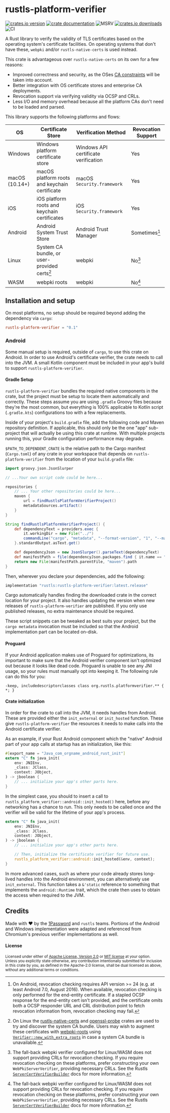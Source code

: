# rustls-platform-verifier

[![crates.io version](https://img.shields.io/crates/v/rustls-platform-verifier.svg)](https://crates.io/crates/rustls-platform-verifier)
[![crate documentation](https://docs.rs/rustls-platform-verifier/badge.svg)](https://docs.rs/rustls-platform-verifier)
![MSRV](https://img.shields.io/badge/rustc-1.64+-blue.svg)
[![crates.io downloads](https://img.shields.io/crates/d/rustls-platform-verifier.svg)](https://crates.io/crates/rustls-platform-verifier)
![CI](https://github.com/1Password/rustls-platform-verifier/workflows/CI/badge.svg)

A Rust library to verify the validity of TLS certificates based on the operating system's certificate facilities.
On operating systems that don't have these, `webpki` and/or `rustls-native-certs` is used instead.

This crate is advantageous over `rustls-native-certs` on its own for a few reasons:
- Improved correctness and security, as the OSes [CA constraints](https://support.apple.com/en-us/HT212865) will be taken into account.
- Better integration with OS certificate stores and enterprise CA deployments.
- Revocation support via verifying validity via OCSP and CRLs.
- Less I/O and memory overhead because all the platform CAs don't need to be loaded and parsed. 

This library supports the following platforms and flows:

| OS             | Certificate Store                             | Verification Method                  | Revocation Support | 
|----------------|-----------------------------------------------|--------------------------------------|--------------------|
| Windows        | Windows platform certificate store            | Windows API certificate verification | Yes                |
| macOS (10.14+) | macOS platform roots and keychain certificate | macOS `Security.framework`           | Yes                |
| iOS            | iOS platform roots and keychain certificates  | iOS `Security.framework`             | Yes                |
| Android        | Android System Trust Store                    | Android Trust Manager                | Sometimes[^1]      |
| Linux          | System CA bundle, or user-provided certs[^3]  | webpki                               | No[^2]             |
| WASM           | webpki roots                                  | webpki                               | No[^2]             |

[^1]: On Android, revocation checking requires API version >= 24 (e.g. at least Android 7.0, August 2016).
When available, revocation checking is only performed for the end-entity certificate. If a stapled OCSP
response for the end-entity cert isn't provided, and the certificate omits both a OCSP responder URL and 
CRL distribution point to fetch revocation information from, revocation checking may fail.

[^2]: The fall-back webpki verifier configured for Linux/WASM does not support providing CRLs for revocation
checking. If you require revocation checking on these platforms, prefer constructing your own 
`WebPkiServerVerifier`, providing necessary CRLs. See the Rustls [`ServerCertVerifierBuilder`] docs for more
information.

[^3]: On Linux the [rustls-native-certs] and [openssl-probe] crates are used to try and discover the system CA bundle.
Users may wish to augment these certificates with [webpki-roots] using [`Verifier::new_with_extra_roots`] in case
a system CA bundle is unavailable.

[`ServerCertVerifierBuilder`]: https://docs.rs/rustls/latest/rustls/client/struct.ServerCertVerifierBuilder.html
[`Verifier::new_with_extra_roots`]: https://docs.rs/rustls-platform-verifier/latest/rustls_platform_verifier/struct.Verifier.html#method.new_with_extra_roots
[rustls-native-certs]: https://github.com/rustls/rustls-native-certs
[openssl-probe]: https://github.com/alexcrichton/openssl-probe
[webpki-roots]: https://github.com/rustls/webpki-roots

## Installation and setup
On most platforms, no setup should be required beyond adding the dependency via `cargo`:
```toml
rustls-platform-verifier = "0.1"
```

### Android
Some manual setup is required, outside of `cargo`, to use this crate on Android. In order to
use Android's certificate verifier, the crate needs to call into the JVM. A small Kotlin
component must be included in your app's build to support `rustls-platform-verifier`.

#### Gradle Setup

`rustls-platform-verifier` bundles the required native components in the crate, but the project must be setup to locate them
automatically and correctly. These steps assume you are using `.gradle` Groovy files because they're the most common, but everything
is 100% applicable to Kotlin script (`.gradle.kts`) configurations too with a few replacements.

Inside of your project's `build.gradle` file, add the following code and Maven repository definition. If applicable, this should only be the one "app" sub-project that
will actually be using this crate at runtime. With multiple projects running this, your Gradle configuration performance may degrade.

`$PATH_TO_DEPENDENT_CRATE` is the relative path to the Cargo manifest (`Cargo.toml`) of any crate in your workspace that depends on `rustls-platform-verifier` from 
the location of your `build.gradle` file:

```groovy
import groovy.json.JsonSlurper

// ...Your own script code could be here...

repositories {
    // ... Your other repositories could be here...
    maven {
        url = findRustlsPlatformVerifierProject()
        metadataSources.artifact()
    }
}

String findRustlsPlatformVerifierProject() {
    def dependencyText = providers.exec {
        it.workingDir = new File("../")
        commandLine("cargo", "metadata", "--format-version", "1", "--manifest-path", "$PATH_TO_DEPENDENT_CRATE/Cargo.toml")
    }.standardOutput.asText.get()

    def dependencyJson = new JsonSlurper().parseText(dependencyText)
    def manifestPath = file(dependencyJson.packages.find { it.name == "rustls-platform-verifier-android" }.manifest_path)
    return new File(manifestPath.parentFile, "maven").path
}
```

Then, wherever you declare your dependencies, add the following:
```groovy
implementation "rustls:rustls-platform-verifier:latest.release"
```

Cargo automatically handles finding the downloaded crate in the correct location for your project. It also handles updating the version when
new releases of `rustls-platform-verifier` are published. If you only use published releases, no extra maintenance should be required.

These script snippets can be tweaked as best suits your project, but the `cargo metadata` invocation must be included so that the Android
implementation part can be located on-disk.

#### Proguard

If your Android application makes use of Proguard for optimizations, its important to make sure that the Android verifier component isn't optimized 
out because it looks like dead code. Proguard is unable to see any JNI usage, so your rules must manually opt into keeping it. The following rule
can do this for you:
```text
-keep, includedescriptorclasses class org.rustls.platformverifier.** { *; }
```

#### Crate initialization

In order for the crate to call into the JVM, it needs handles from Android. These
are provided either the `init_external` or `init_hosted` function. These give `rustls-platform-verifier`
the resources it needs to make calls into the Android certificate verifier.

As an example, if your Rust Android component which the "native" Android 
part of your app calls at startup has an initialization, like this:
```rust ,ignore
#[export_name = "Java_com_orgname_android_rust_init"]
extern "C" fn java_init(
    env: JNIEnv,
    _class: JClass,
    context: JObject,
) -> jboolean {
    // ... initialize your app's other parts here.
}
```

In the simplest case, you should to insert a call to `rustls_platform_verifier::android::init_hosted()` here, 
before any networking has a chance to run. This only needs to be called once and
the verifier will be valid for the lifetime of your app's process.

```rust ,ignore
extern "C" fn java_init(
    env: JNIEnv,
    _class: JClass,
    context: JObject,
) -> jboolean {
    // ... initialize your app's other parts here.

    // Then, initialize the certificate verifier for future use.
    rustls_platform_verifier::android::init_hosted(&env, context);
}
```

In more advanced cases, such as where your code already stores long-lived handles into 
the Android environment, you can alternatively use `init_external`. This function takes
a `&'static` reference to something that implements the `android::Runtime` trait, which the
crate then uses to obtain the access when required to the JVM.

## Credits
Made with ❤️ by the [1Password](https://1password.com/) and `rustls` teams. Portions of the Android and Windows implementation
were adapted and referenced from Chromium's previous verifier implementations as well.

#### License

<sup>
Licensed under either of <a href="LICENSE-APACHE">Apache License, Version
2.0</a> or <a href="LICENSE-MIT">MIT license</a> at your option.
</sup>

<br>

<sub>
Unless you explicitly state otherwise, any contribution intentionally submitted
for inclusion in this crate by you, as defined in the Apache-2.0 license, shall
be dual licensed as above, without any additional terms or conditions.
</sub>
